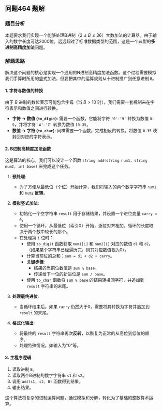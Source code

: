 ## 问题464 题解

### 题目分析

本题要求我们实现一个能够处理B进制（$2 \le B \le 36$）大数加法的计算器。由于输入的数字长度可达2000位，远远超过了标准数据类型的范围，这是一个典型的**多进制高精度加法**问题。

### 解题思路

解决这个问题的核心是实现一个通用的N进制高精度加法函数。这个过程需要模拟我们手算时所用的竖式加法，但要把其中的运算规则从十进制推广到任意进制 `B`。

#### 1. 字符与数值的转换

由于 $B$ 进制的数位表示可能包含字母（当 $B>10$ 时），我们需要一套机制来在字符表示和数值之间进行转换。
-   **字符 -> 数值 (`to_digit`)**: 需要一个函数，它能将字符 `'0'-'9'` 转换为数值 `0-9`，并将字符 `'A'-'Z'` 转换为数值 `10-35`。
-   **数值 -> 字符 (`to_char`)**: 同样需要一个函数，完成相反的转换，将数值 `0-35` 映射回对应的字符表示。

#### 2. B进制高精度加法函数

这是算法的核心。我们可以设计一个函数 `string add(string num1, string num2, int base)` 来完成这个任务。

1.  **预处理**:
    -   为了方便从最低位（个位）开始计算，我们将输入的两个数字字符串 `num1` 和 `num2` **反转**。

2.  **模拟竖式加法**:
    -   初始化一个空字符串 `result` 用于存储结果，并设置一个进位变量 `carry = 0`。
    -   使用一个循环，从最低位（索引0）开始，逐位对齐相加。循环的长度取决于两个数中较长的那个。
    -   在处理第 `i` 位时：
        -   使用 `to_digit` 函数获取 `num1[i]` 和 `num2[i]` 对应的数值 `d1` 和 `d2`。（如果某个字符串已经遍历完，则其对应数值视为0）。
        -   计算当前位的总和：`sum = d1 + d2 + carry`。
        -   **关键步骤**:
            -   结果的当前位数值是 `sum % base`。
            -   传递给下一位的新进位是 `sum / base`。
        -   使用 `to_char` 函数将 `sum % base` 的结果转换回字符，并追加到 `result` 字符串的末尾。

3.  **处理最终进位**:
    -   当循环结束后，如果 `carry` 仍然大于0，需要将其转换为字符并追加到 `result` 的末尾。

4.  **格式化输出**:
    -   将最终的 `result` 字符串再次**反转**，以恢复为正常的从高位到低位的顺序。
    -   处理特殊情况，如输入为"0"等。

#### 3. 主程序逻辑

1.  读取进制 `B`。
2.  读取两个B进制的数字字符串 `s1` 和 `s2`。
3.  调用 `add(s1, s2, B)` 函数得到结果。
4.  输出结果。

这个算法将复杂的进制运算问题，通过模拟和分解，转化为了基础的整数算术运算。
